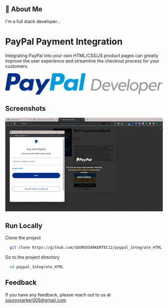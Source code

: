 ## 🚀 About Me
I'm a full stack developer...

# PayPal Payment Integration

Integrating PayPal into your own HTML/CSS/JS product pages can greatly improve the user experience and streamline the checkout process for your customers.


![Logo](logo-PayPal-Developer.svg)


## Screenshots

![App Screenshot](Paypal1.jpg)
## Run Locally

Clone the project

```bash
  git clone https://github.com/SOUROVSARKERTEC12/paypal_Integrate_HTML
```

Go to the project directory

```bash
  cd paypal_Integrate_HTML
```

## Feedback

If you have any feedback, please reach out to us at sourovsarker005@gmail.com
